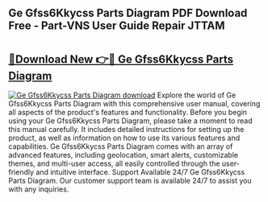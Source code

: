 ## Ge Gfss6Kkycss Parts Diagram PDF Download Free - Part-VNS User Guide Repair JTTAM

# <h2><a href="http://dfmyva.blite.top/?on=Ge+Gfss6Kkycss+Parts+Diagram">🔗Download New 👉🔴 Ge Gfss6Kkycss Parts Diagram</a></h2>

[![Ge Gfss6Kkycss Parts Diagram download](https://i.imgur.com/lujVjoI.png)](http://dfmyva.blite.top/?on=Ge+Gfss6Kkycss+Parts+Diagram)
Explore the world of Ge Gfss6Kkycss Parts Diagram with this comprehensive user manual, covering all aspects of the product's features and functionality. Before you begin using your Ge Gfss6Kkycss Parts Diagram, please take a moment to read this manual carefully. It includes detailed instructions for setting up the product, as well as information on how to use its various features and capabilities. Ge Gfss6Kkycss Parts Diagram comes with an array of advanced features, including geolocation, smart alerts, customizable themes, and multi-user access, all easily controlled through the user-friendly and intuitive interface. Support Available 24/7 Ge Gfss6Kkycss Parts Diagram. Our customer support team is available 24/7 to assist you with any inquiries.
